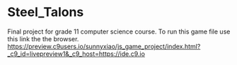 # Steel_Talons 
Final project for grade 11 computer science course.
To run this game file use this link the the browser.
https://preview.c9users.io/sunnyxiao/js_game_project/index.html?_c9_id=livepreview1&_c9_host=https://ide.c9.io